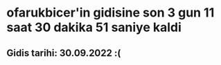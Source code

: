 # ofarukbicer'in gidisine son 3 gun 11 saat 30 dakika 51 saniye kaldi

## Gidis tarihi: 30.09.2022 :(